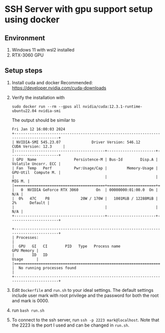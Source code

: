 # SSH Server with gpu support setup using docker

## Environment
1.  Windows 11 with wsl2 installed 
2.  RTX-3060 GPU

## Setup steps

1.  Install cuda and docker
    Recommended: https://developer.nvidia.com/cuda-downloads

2.  Verify the installation with 
    ```
    sudo docker run --rm --gpus all nvidia/cuda:12.3.1-runtime-ubuntu22.04 nvidia-smi
    ```
    The output should be similar to 
    ```
    Fri Jan 12 16:00:03 2024       
    +---------------------------------------------------------------------------------------+
    | NVIDIA-SMI 545.23.07              Driver Version: 546.12       CUDA Version: 12.3     |
    |-----------------------------------------+----------------------+----------------------+
    | GPU  Name                 Persistence-M | Bus-Id        Disp.A | Volatile Uncorr. ECC |
    | Fan  Temp   Perf          Pwr:Usage/Cap |         Memory-Usage | GPU-Util  Compute M. |
    |                                         |                      |               MIG M. |
    |=========================================+======================+======================|
    |   0  NVIDIA GeForce RTX 3060        On  | 00000000:01:00.0  On |                  N/A |
    |  0%   47C    P8              20W / 170W |   1001MiB / 12288MiB |      2%      Default |
    |                                         |                      |                  N/A |
    +-----------------------------------------+----------------------+----------------------+
                                                                                            
    +---------------------------------------------------------------------------------------+
    | Processes:                                                                            |
    |  GPU   GI   CI        PID   Type   Process name                            GPU Memory |
    |        ID   ID                                                             Usage      |
    |=======================================================================================|
    |  No running processes found                                                           |
    +---------------------------------------------------------------------------------------+
    ```

2.  Edit `Dockerfile` and `run.sh` to your ideal settings.
    The default settings include user mark with root privilege and the password for both the root and mark is 0000.

3.  run `bash run.sh`

4.  To connect to the ssh server, run `ssh -p 2223 mark@localhost`.
    Note that the 2223 is the port I used and can be changed in `run.sh`.

